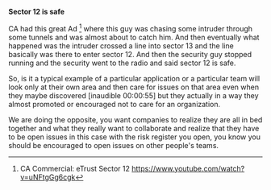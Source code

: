 **Sector 12 is safe**

CA had this great Ad [^ca-advert] where this guy was chasing some intruder through some tunnels and was almost about to catch him. And then eventually what happened was the intruder crossed a line into sector 13 and the line basically was there to enter sector 12. And then the security guy stopped running and the security went to the radio and said sector 12 is safe.

So, is it a typical example of a particular application or a particular team will look only at their own area and then care for issues on that area even when they maybe discovered [inaudible 00:00:55] but they actually in a way they almost promoted or encouraged not to care for an organization.

We are doing the opposite, you want companies to realize they are all in bed together and what they really want to collaborate and realize that they have to be open issues in this case with the risk register you open, you know you should be encouraged to open issues on other people's teams.


[^ca-advert]: CA Commercial: eTrust Sector 12 https://www.youtube.com/watch?v=uNFtgGg6cgk

